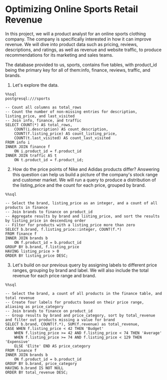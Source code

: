 # Optimizing Online Sports Retail Revenue

In this project, we will a product analyst for an online sports clothing company. The company is specifically interested in how it can improve revenue. We will dive into product data such as pricing, reviews, descriptions, and ratings, as well as revenue and website traffic, to produce recommendations for its marketing and sales teams.

The database provided to us, sports, contains five tables, with product_id being the primary key for all of them:info, finance, reviews, traffic, and brands.

1. Let's explore the data.
```
%%sql
postgresql:///sports

-- Count all columns as total_rows
-- Count the number of non-missing entries for description, listing_price, and last_visited
-- Join info, finance, and traffic
SELECT COUNT(*) AS total_rows, 
    COUNT(i.description) AS count_description, 
    COUNT(f.listing_price) AS count_listing_price, 
    COUNT(t.last_visited) AS count_last_visited 
FROM info i
INNER JOIN finance f
    ON i.product_id = f.product_id
INNER JOIN traffic AS t
    ON t.product_id = f.product_id;
 ```
 
 2. How do the price points of Nike and Adidas products differ? Answering this question can help us build a picture of the company's stock range and customer market. We will run a query to produce a distribution of the listing_price and the count for each price, grouped by brand.
```
%%sql

-- Select the brand, listing_price as an integer, and a count of all products in finance 
-- Join brands to finance on product_id
-- Aggregate results by brand and listing_price, and sort the results by listing_price in descending order
-- Filter for products with a listing_price more than zero
SELECT b.brand, f.listing_price::integer, COUNT(f.*)
FROM finance f
INNER JOIN brands b 
    ON f.product_id = b.product_id
GROUP BY b.brand, f.listing_price
HAVING listing_price > 0
ORDER BY listing_price DESC;
```

3. Let's build on our previous query by assigning labels to different price ranges, grouping by brand and label. We will also include the total revenue for each price range and brand.
```
%%sql

-- Select the brand, a count of all products in the finance table, and total revenue
-- Create four labels for products based on their price range, aliasing as price_category
-- Join brands to finance on product_id
-- Group results by brand and price_category, sort by total_revenue and filter out products missing a value for brand
SELECT b.brand, COUNT(f.*), SUM(f.revenue) as total_revenue,
CASE WHEN f.listing_price < 42 THEN 'Budget'
    WHEN f.listing_price >= 42 AND f.listing_price < 74 THEN 'Average'
    WHEN f.listing_price >= 74 AND f.listing_price < 129 THEN 'Expensive'
    ELSE 'Elite' END AS price_category
FROM finance f
INNER JOIN brands b 
    ON f.product_id = b.product_id
GROUP BY b.brand, price_category
HAVING b.brand IS NOT NULL
ORDER BY total_revenue DESC;
```
